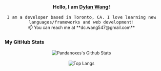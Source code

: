 <h3 align="center">Hello, I am <b><a rel="nofollow noopener noreferrer" target="_blank" href="https://web-portfolio-ten.vercel.app/">Dylan Wang</a></b>!</samp></h3>

<p align="center">
  <samp>
    I am a developer based in Toronto, CA. I love learning new languages/frameworks and web development!
  </samp>
  <br>
   📫 You can reach me at **dc.wang547@gmail.com**
</p>

###  My GitHub Stats

<div align="center">
<img  alt ="Pandanoxes's Github Stats"src="https://github-readme-stats.vercel.app/api?username=dwang134&show_icons=true&theme=highcontrast">
</div>
<br>
<div align="center">
<img alt ="Top Langs"src="https://github-readme-stats.vercel.app/api/top-langs/?username=dwang134&layout=compact&theme=highcontrast">
</div>

<br>
<br>

